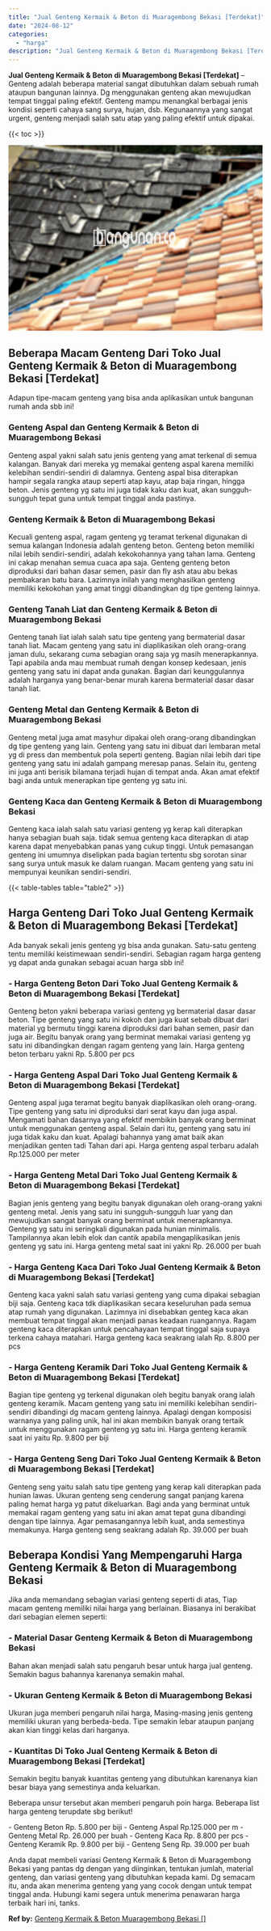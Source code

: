 ```yaml
---
title: "Jual Genteng Kermaik & Beton di Muaragembong Bekasi [Terdekat]"
date: "2024-08-12"
categories: 
  - "harga"
description: "Jual Genteng Kermaik & Beton di Muaragembong Bekasi [Terdekat]. Anda dapat membeli variasi Genteng Kermaik & Beton di Muaragembong Bekasi yang pantas dg deng..."
---
```


**Jual Genteng Kermaik & Beton di Muaragembong Bekasi \[Terdekat\]** – Genteng adalah beberapa material sangat dibutuhkan dalam sebuah rumah ataupun bangunan lainnya. Dg menggunakan genteng akan mewujudkan tempat tinggal paling efektif. Genteng mampu menangkal berbagai jenis kondisi seperti cahaya sang surya, hujan, dsb. Kegunaannya yang sangat urgent, genteng menjadi salah satu atap yang paling efektif untuk dipakai.

{{< toc >}}

![Jual Genteng Kermaik & Beton di Muaragembong Bekasi [Terdekat]](/images/genteng-minimalis-murah26.png)

## Beberapa Macam Genteng Dari Toko Jual Genteng Kermaik & Beton di Muaragembong Bekasi \[Terdekat\]

Adapun tipe-macam genteng yang bisa anda aplikasikan untuk bangunan rumah anda sbb ini!

### Genteng Aspal dan Genteng Kermaik & Beton di Muaragembong Bekasi

Genteng aspal yakni salah satu jenis genteng yang amat terkenal di semua kalangan. Banyak dari mereka yg memakai genteng aspal karena memiliki kelebihan sendiri-sendiri di dalamnya. Genteng aspal bisa diterapkan hampir segala rangka ataup seperti atap kayu, atap baja ringan, hingga beton. Jenis genteng yg satu ini juga tidak kaku dan kuat, akan sungguh-sungguh tepat guna untuk tempat tinggal anda pastinya.

### Genteng Kermaik & Beton di Muaragembong Bekasi

Kecuali genteng aspal, ragam genteng yg teramat terkenal digunakan di semua kalangan Indonesia adalah genteng beton. Genteng beton memiliki nilai lebih sendiri-sendiri, adalah kekokohannya yang tahan lama. Genteng ini cakap menahan semua cuaca apa saja. Genteng genteng beton diproduksi dari bahan dasar semen, pasir dan fly ash atau abu bekas pembakaran batu bara. Lazimnya inilah yang menghasilkan genteng memiliki kekokohan yang amat tinggi dibandingkan dg tipe genteng lainnya.

### Genteng Tanah Liat dan Genteng Kermaik & Beton di Muaragembong Bekasi

Genteng tanah liat ialah salah satu tipe genteng yang bermaterial dasar tanah liat. Macam genteng yang satu ini diaplikasikan oleh orang-orang jaman dulu, sekarang cuma sebagian orang saja yg masih menerapkannya. Tapi apabila anda mau membuat rumah dengan konsep kedesaan, jenis genteng yang satu ini dapat anda gunakan. Bagian dari keunggulannya adalah harganya yang benar-benar murah karena bermaterial dasar dasar tanah liat.

### Genteng Metal dan Genteng Kermaik & Beton di Muaragembong Bekasi

Genteng metal juga amat masyhur dipakai oleh orang-orang dibandingkan dg tipe genteng yang lain. Genteng yang satu ini dibuat dari lembaran metal yg di press dan membentuk pola seperti genteng. Bagian nilai lebih dari tipe genteng yang satu ini adalah gampang meresap panas. Selain itu, genteng ini juga anti berisik bilamana terjadi hujan di tempat anda. Akan amat efektif bagi anda untuk menerapkan tipe genteng yg satu ini.

### Genteng Kaca dan Genteng Kermaik & Beton di Muaragembong Bekasi

Genteng kaca ialah salah satu variasi genteng yg kerap kali diterapkan hanya sebagian buah saja. tidak semua genteng kaca diterapkan di atap karena dapat menyebabkan panas yang cukup tinggi. Untuk pemasangan genteng ini umumnya diselipkan pada bagian tertentu sbg sorotan sinar sang surya untuk masuk ke dalam ruangan. Macam genteng yang satu ini mempunyai keunikan sendiri-sendiri.

{{< table-tables table="table2" >}}

## Harga Genteng Dari Toko Jual Genteng Kermaik & Beton di Muaragembong Bekasi \[Terdekat\]

Ada banyak sekali jenis genteng yg bisa anda gunakan. Satu-satu genteng tentu memiliki keistimewaan sendiri-sendiri. Sebagian ragam harga genteng yg dapat anda gunakan sebagai acuan harga sbb ini!

### \- Harga Genteng Beton Dari Toko Jual Genteng Kermaik & Beton di Muaragembong Bekasi \[Terdekat\]

Genteng beton yakni beberapa variasi genteng yg bermaterial dasar dasar beton. Tipe genteng yang satu ini kokoh dan juga kuat sebab dibuat dari material yg bermutu tinggi karena diproduksi dari bahan semen, pasir dan juga air. Begitu banyak orang yang berminat memakai variasi genteng yg satu ini dibandingkan dengan ragam genteng yang lain. Harga genteng beton terbaru yakni Rp. 5.800 per pcs

### \- Harga Genteng Aspal Dari Toko Jual Genteng Kermaik & Beton di Muaragembong Bekasi \[Terdekat\]

Genteng aspal juga teramat begitu banyak diaplikasikan oleh orang-orang. Tipe genteng yang satu ini diproduksi dari serat kayu dan juga aspal. Mengamati bahan dasarnya yang efektif membikin banyak orang berminat untuk menggunakan genteng aspal. Selain dari itu, genteng yang satu ini juga tidak kaku dan kuat. Apalagi bahannya yang amat baik akan menjadikan genten tadi Tahan dari api. Harga genteng aspal terbaru adalah Rp.125.000 per meter

### \- Harga Genteng Metal Dari Toko Jual Genteng Kermaik & Beton di Muaragembong Bekasi \[Terdekat\]

Bagian jenis genteng yang begitu banyak digunakan oleh orang-orang yakni genteng metal. Jenis yang satu ini sungguh-sungguh luar yang dan mewujudkan sangat banyak orang berminat untuk menerapkannya. Genteng yg satu ini seringkali digunakan pada hunian minimalis. Tampilannya akan lebih elok dan cantik apabila mengaplikasikan jenis genteng yg satu ini. Harga genteng metal saat ini yakni Rp. 26.000 per buah

### \- Harga Genteng Kaca Dari Toko Jual Genteng Kermaik & Beton di Muaragembong Bekasi \[Terdekat\]

Genteng kaca yakni salah satu variasi genteng yang cuma dipakai sebagian biji saja. Genteng kaca tdk diaplikasikan secara keseluruhan pada semua atap rumah yang digunakan. Lazimnya ini disebabkan genteg kaca akan membuat tempat tinggal akan menjadi panas keadaan ruangannya. Ragam genteng kaca diterapkan untuk pencahayaan tempat tinggal saja supaya terkena cahaya matahari. Harga genteng kaca seakrang ialah Rp. 8.800 per pcs

### \- Harga Genteng Keramik Dari Toko Jual Genteng Kermaik & Beton di Muaragembong Bekasi \[Terdekat\]

Bagian tipe genteng yg terkenal digunakan oleh begitu banyak orang ialah genteng keramik. Macam genteng yang satu ini memiliki kelebihan sendiri-sendiri dibandingi dg macam genteng lainnya. Apalagi dengan komposisi warnanya yang paling unik, hal ini akan membikin banyak orang tertaik untuk menggunakan ragam genteng yg satu ini. Harga genteng keramik saat ini yaitu Rp. 9.800 per biji

### \- Harga Genteng Seng Dari Toko Jual Genteng Kermaik & Beton di Muaragembong Bekasi \[Terdekat\]

Genteng seng yaitu salah satu tipe genteng yang kerap kali diterapkan pada hunian lawas. Ukuran genteng seng cenderung sangat panjang karena paling hemat harga yg patut dikeluarkan. Bagi anda yang berminat untuk memakai ragam genteng yang satu ini akan amat tepat guna dibandingi dengan tipe lainnya. Agar pemasangannya lebih kuat, anda semestinya memakunya. Harga genteng seng seakrang adalah Rp. 39.000 per buah

## Beberapa Kondisi Yang Mempengaruhi Harga Genteng Kermaik & Beton di Muaragembong Bekasi

Jika anda memandang sebagian variasi genteng seperti di atas, Tiap macam genteng memiliki nilai harga yang berlainan. Biasanya ini berakibat dari sebagian elemen seperti:

### \- Material Dasar Genteng Kermaik & Beton di Muaragembong Bekasi

Bahan akan menjadi salah satu pengaruh besar untuk harga jual genteng. Semakin bagus bahannya karenanya semakin mahal.

### \- Ukuran Genteng Kermaik & Beton di Muaragembong Bekasi

Ukuran juga memberi pengaruh nilai harga, Masing-masing jenis genteng memiliki ukuran yang berbeda-beda. Tipe semakin lebar ataupun panjang akan kian tinggi kelas dari harganya.

### \- Kuantitas Di Toko Jual Genteng Kermaik & Beton di Muaragembong Bekasi \[Terdekat\]

Semakin begitu banyak kuantitas genteng yang dibutuhkan karenanya kian besar biaya yang semestinya anda keluarkan.

Beberapa unsur tersebut akan memberi pengaruh poin harga. Beberapa list harga genteng terupdate sbg berikut!

\- Genteng Beton Rp. 5.800 per biji - Genteng Aspal Rp.125.000 per m - Genteng Metal Rp. 26.000 per buah - Genteng Kaca Rp. 8.800 per pcs - Genteng Keramik Rp. 9.800 per biji - Genteng Seng Rp. 39.000 per buah

Anda dapat membeli variasi Genteng Kermaik & Beton di Muaragembong Bekasi yang pantas dg dengan yang diinginkan, tentukan jumlah, material genteng, dan variasi genteng yang dibutuhkan kepada kami. Dg semacam itu, anda akan menerima genteng yang yang cocok dengan untuk tempat tinggal anda. Hubungi kami segera untuk menerima penawaran harga terbaik hari ini, tanks.

**Ref by:**  [Genteng Kermaik & Beton  Muaragembong Bekasi []](https://id.wikipedia.org/wiki/Genteng)

